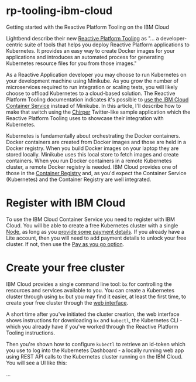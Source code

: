 # rp-tooling-ibm-cloud
Getting started with the Reactive Platform Tooling on the IBM Cloud

Lightbend describe their new [Reactive Platform Tooling](https://developer.lightbend.com/docs/reactive-platform-tooling/latest/overview.html) as "... a developer-centric suite of tools that helps you deploy Reactive Platform applications to Kubernetes. It provides an easy way to create Docker images for your applications and introduces an automated process for generating Kubernetes resource files for you from those images."

As a Reactive Application developer you may choose to run Kubernetes on your development machine using Minikube. As you grow the number of microservices required to run integration or scaling tests, you will likely choose to offload Kubernetes to a cloud-based solution. The Reactive Platform Tooling documentation indicates it's possible to [use the IBM Cloud Container Service](https://developer.lightbend.com/docs/reactive-platform-tooling/latest/cluster-setup.html) instead of Minikube. In this article, I'll describe how to make that switch using the [Chirper](https://github.com/longshorej/lagom-java-chirper-tooling-example) Twitter-like sample application which the Reactive Platform Tooling uses to showcase their integration with Kubernetes.

Kubernetes is fundamentally about orchestrating the Docker containers. Docker containers are created from Docker images and those are held in a Docker registry. When you build Docker images on your laptop they are stored locally. Minikube uses this local store to fetch images and create containers. When you run Docker containers in a remote Kubernetes cluster, a remote Docker registry is needed. IBM Cloud provides one of those in the [Container Registry](https://www.ibm.com/cloud/container-registry) and, as you'd expect the Container Service (Kubernetes) and the Container Registry are well integrated.

# Register with IBM Cloud
To use the IBM Cloud Container Service you need to register with IBM Cloud. You will be able to create a free Kubernetes cluster with a single [Node](https://kubernetes.io/docs/concepts/architecture/nodes/), as long as you [provide some payment details](https://console.bluemix.net/account/billing). If you already have a Lite account, then you will need to add payment details to unlock your free cluster. If not, then use the [Pay as you go option](https://www.ibm.com/cloud/pricing).

# Create your free cluster
IBM Cloud provides a single command line tool: `bx` for controlling the resources and services available to you. You can create a Kubernetes cluster through using `bx` but you may find it easier, at least the first time, to create your free cluster through the [web interface](https://console.bluemix.net/containers-kubernetes/clusters).

A short time after you've initiated the cluster creation, the web interface shows instructions for downloading `bx` and `kubectl`, the Kubernetes CLI - which you already have if you've worked through the Reactive Platform Tooling instructions. 

Then you're shown how to configure `kubectl` to retrieve an id-token which you use to log into the Kubernetes Dashboard - a locally running web app using REST API calls to the Kubernetes cluster running on the IBM Cloud. You will see a UI like this:


...


